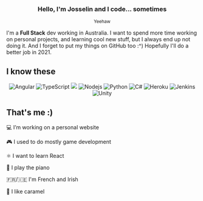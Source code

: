 <h3 align="center">Hello, I'm Josselin and I code... sometimes</h3>
<p align="center"><sub>Yeehaw</sub></p>
I'm a <b>Full Stack</b> dev working in Australia.
I want to spend more time working on personal projects, and learning cool new stuff, but I always end up not doing it. And I forget to put my things on GitHub too :^)
Hopefully I'll do a better job in 2021.

<h2>I know these</h2>
<p align="center">
    <img alt="Angular" src="https://img.shields.io/badge/-Angular%20-%23DD0031.svg?&style=flat-square&logo=angular&logoColor=white"/>
    <img alt="TypeScript" src="https://img.shields.io/badge/-TypeScript-007ACC?style=flat-square&logo=typescript&logoColor=white" />
    <img src="https://img.shields.io/badge/SASS%20-hotpink.svg?&style=flat-square&logo=SASS&logoColor=white"/>
    <img alt="Nodejs" src="https://img.shields.io/badge/-Nodejs-43853d?style=flat-square&logo=Node.js&logoColor=white" />
    <img alt="Python" src="https://img.shields.io/badge/-Python-F9A03C?style=flat-square&logo=python&logoColor=white" />
    <img alt="C#" src="https://img.shields.io/badge/-C%23%20-%23007ACF.svg?&style=flat-square&logo=c-sharp&logoColor=white"/>
    <img alt="Heroku" src="https://img.shields.io/badge/-Heroku%20-%23430098.svg?&style=flat-square&logo=heroku&logoColor=white"/>
    <img alt="Jenkins" src="https://img.shields.io/badge/-Jenkins%20-%232C5263.svg?&style=flat-square&logo=jenkins&logoColor=white"/>
    <img alt="Unity" src="https://img.shields.io/badge/-Unity%20-%23000000.svg?&style=flat-square&logo=unity&logoColor=white"/>
</p>

<h2> That's me :)</h2>
<p>💻 I’m working on a personal website</p>
<p>🎮 I used to do mostly game development</p>
<p>⚛ I want to learn React</p>
<p>🎹 I play the piano</p>
<p>🇫🇷/🇮🇪 I'm French and Irish</p>
<p>🍴 I like caramel</p>
